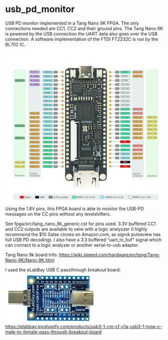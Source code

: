 # usb_pd_monitor
USB PD monitor implemented in a Tang Nano 9K FPGA. The only connections needed are CC1, CC2 and their ground pins. The Tang Nano 9K is powered by the USB connection the UART data also goes over the USB connection. A software implementation of the FTDI FT2232C is run by the BL702 IC.
![picture](https://github.com/charkster/usb_pd_monitor/blob/main/images/tang_nano_9k_pinout.gif)
Using the 1.8V pins, this FPGA board is able to monitor the USB-PD messages on the CC pins without any levelshifters.

See fpga/src/tang_nano_9k_generic.cst for pins used. 3.3V buffered CC1 and CC2 outputs are available to veiw with a logic analyszer (I highly recommend the $10 Salae clones on Amazon.com, as sigrok pulseview has full USB PD decoding). I also have a 3.3 buffered "uart_tx_buf" signal which can connect to a logic analyzer or another serial-to-usb adapter.

Tang Nano 9k board Info:
https://wiki.sipeed.com/hardware/en/tang/Tang-Nano-9K/Nano-9K.html

I used the eLabBay USB C passthrough breakout board:
![picture](https://github.com/charkster/usb_pd_monitor/blob/main/images/usb_c_passthrough_breakout.png)
https://elabbay.myshopify.com/products/usb3-1-cm-cf-v1a-usb3-1-type-c-male-to-female-pass-through-breakout-board
